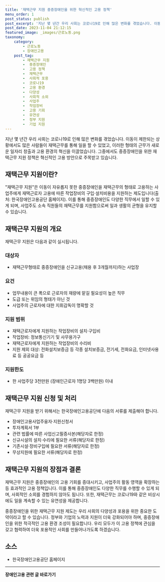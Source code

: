 ```yaml
---
title: '재택근무 지원 중증장애인을 위한 혁신적인 고용 정책'
menu_order: 1
post_status: publish
post_excerpt: '지난 몇 년간 우리 사회는 코로나19로 인해 많은 변화를 겪었습니다. 이동이 제한되는 상황에서도 많은 사람들이 재택근무를 통해 일을 할 수 있었고, 이러한 형태의 근무가 새로운 일자리 창출과 고용 환경의 혁신을 이끌었습니다. 그중에서도 중증장애인을 위한 재택근무 지원 정책은 혁신적인 고용 방안으로 주목받고 있습니다.'
post_date: 2023-11-04 21:12:15
featured_image: _images/근로노동.png
taxonomy:
    category:
        - 근로노동
        - 장애인고용
    post_tag:
        - 재택근무 지원
        -  중증장애인
        -  고용 정책
        -  재택근무
        -  사회적 포용
        -  코로나19
        -  고용 환경
        -  다양성
        -  사회적 소외
        -  사업주
        -  작업장비
        -  고용 기회
        -  유연성
        -  정부 지원
        -  기업 지원
---
```



지난 몇 년간 우리 사회는 코로나19로 인해 많은 변화를 겪었습니다. 이동이 제한되는 상황에서도 많은 사람들이 재택근무를 통해 일을 할 수 있었고, 이러한 형태의 근무가 새로운 일자리 창출과 고용 환경의 혁신을 이끌었습니다. 그중에서도 중증장애인을 위한 재택근무 지원 정책은 혁신적인 고용 방안으로 주목받고 있습니다.

## 재택근무 지원이란?

"재택근무 지원"은 이동이 자유롭지 못한 중증장애인을 재택근무의 형태로 고용하는 사업주에게 재택근로자 고용에 따른 작업장비의 구입·설치비용을 지원하는 제도입니다(출처: 한국장애인고용공단 홈페이지). 이를 통해 중증장애인도 다양한 직무에서 일할 수 있게 되며, 사업주도 소속 직원들의 재택근무를 지원함으로써 일과 생활의 균형을 유지할 수 있습니다.

## 재택근무 지원의 개요

재택근무 지원은 다음과 같이 실시됩니다.

### 대상자
- 재택근무형태로 중증장애인을 신규고용(채용 후 3개월까지)하는 사업장

### 요건
- 업무내용이 큰 폭으로 근로자의 재량에 맡길 필요성이 높은 직무
- 도급 또는 위임의 형태가 아닌 것
- 사업주의 근로자에 대한 지휘감독이 명확할 것

### 지원 범위
- 재택근로자에게 지원하는 작업장비의 설치·구입비
- 작업장비: 정보통신기기 및 사무용가구
- 재택근로자에게 지원하는 작업장비의 수리비
- 지원 제외 대상: 전화설치보증금 등 각종 설치보증금, 전기세, 전화요금, 인터넷사용료 등 공공요금 등

### 지원한도
- 한 사업주당 3천만원 (장애인근로자 1명당 3백만원) 이내

## 재택근무 지원 신청 및 처리

재택근무 지원을 받기 위해서는 한국장애인고용공단에 다음의 서류를 제출해야 합니다.

- 장애인고용사업주융자·지원신청서
- 투자계획서 1부
- 관련 법률에 따른 사업신고필증사본(해당자로 한정)
- 신규시설의 설치·수리에 필요한 서류(해당자로 한정)
- 기존시설·장비구입에 필요한 서류(해당자로 한정)
- 무상지원에 필요한 서류(해당자로 한정)

## 재택근무 지원의 장점과 결론

재택근무 지원은 중증장애인의 고용 기회를 증대시키고, 사업주의 활동 영역을 확장하는 등 효과적인 고용 정책입니다. 이를 통해 중증장애인도 다양한 직무를 수행할 수 있게 되며, 사회적인 소외를 경험하지 않아도 됩니다. 또한, 재택근무는 코로나19와 같은 비상시에도 일을 계속할 수 있는 유연성을 제공합니다.

중증장애인을 위한 재택근무 지원 제도는 우리 사회의 다양성과 포용을 위한 중요한 도약이라고 할 수 있습니다. 정부와 기업의 노력과 지원이 더욱 강화되어야 하며, 중증장애인을 위한 적극적인 고용 환경 조성이 필요합니다. 우리 모두가 이 고용 정책에 관심을 갖고 협력하여 더욱 포용적인 사회를 만들어나가도록 하겠습니다.

## 소스
- 한국장애인고용공단 홈페이지


<!-- wp:separator -->
<hr class="wp-block-separator has-alpha-channel-opacity"/>
<!-- /wp:separator -->

<!-- wp:group {"backgroundColor":"base","layout":{"type":"constrained"}} -->
<div class="wp-block-group has-base-background-color has-background"><!-- wp:paragraph {"align":"center","fontSize":"medium"} -->
<p class="has-text-align-center has-large-font-size"><strong>장애인고용 관련 글 바로가기</strong></p>
<!-- /wp:paragraph -->


<!-- wp:latest-posts
{"categories":[{"id":11037,"count":19,"description":"","link":"https://uknowlaw.com/category/%ec%9e%a5%ec%95%a0%ec%9d%b8%ea%b3%a0%ec%9a%a9/","name":"장애인고용","slug":"장애인고용","taxonomy":"category","parent":0,"meta":[],"_links":{"self":[{"href":"https://uknowlaw.com/wp-json/wp/v2/categories/11037"}],"collection":[{"href":"https://uknowlaw.com/wp-json/wp/v2/categories"}],"about":[{"href":"https://uknowlaw.com/wp-json/wp/v2/taxonomies/category"}],"wp:post_type":[{"href":"https://uknowlaw.com/wp-json/wp/v2/posts?categories=11037"}],"curies":[{"name":"wp","href":"https://api.w.org/{rel}","templated":true}]}}],"postsToShow":100,"excerptLength":28,"postLayout":"grid","columns":2,"featuredImageAlign":"left","featuredImageSizeSlug":"large","fontSize":"small"} /--></div>
<!-- /wp:group -->